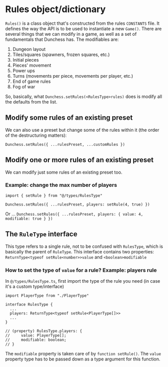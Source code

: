 # Rules object/dictionary
`Rules()` is a class object that's constructed from the rules `CONSTANTS` file. It defines the way the API is to be used to instantiate a new `Game()`. There are several things that we can modify in a game, as well as a set of fundamentals that Dunchess has. The modifiables are:

1. Dungeon layout
2. Tiles/squares (spawners, frozen squares, etc.)
3. Initial pieces
4. Pieces' movement
5. Power ups
6. Turns (movements per piece, movements per player, etc.)
7. End of game rules
8. Fog of war

So, basically, what `Dunchess.setRules(<RulesType>rules)` does is modify all the defaults from the list.

## Modify some rules of an existing preset
We can also use a preset but change some of the rules within it (the order of the destructuring matters):

`Dunchess.setRules({ ...rulesPreset, ...customRules })`

## Modify one or more rules of an existing preset
We can modify just some rules of an existing preset too.

### Example: change the max number of players
```
import { setRule } from "@/types/RulesType"

Dunchess.setRules({ ...rulesPreset, players: setRule(4, true) })
```
Or ...
`Dunchess.setRules({ ...rulesPreset, players: { value: 4, modifiable: true } })`
## The `RuleType` interface
This type refers to a single rule, not to be confused with `RulesType`, which is basically the parent of `RuleType`. This interface contains two properties: `ReturnType<typeof setRule<number>>value` and `<boolean>modifiable`

### How to set the type of `value` for a rule? Example: players rule
In `@/types/RulesType.ts`, first import the type of the rule you need (in case it's a custom type/interface)
```
import PlayerType from "./PlayerType"

interface RulesType {
  ...
  players: ReturnType<typeof setRule<PlayerType[]>>
  ...
}

// (property) RulesType.players: {
//     value: PlayerType[];
//     modifiable: boolean;
// }
```
The `modifiable` property is taken care of by `function setRule()`. The `value` property type has to be passed down as a type argument for this function.
